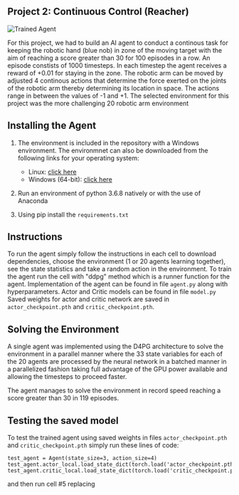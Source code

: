 [//]: # (Image References)

[image1]: https://user-images.githubusercontent.com/10624937/43851024-320ba930-9aff-11e8-8493-ee547c6af349.gif "Trained Agent"


## Project 2: Continuous Control (Reacher)

![Trained Agent][image1]

For this project, we had to build an AI agent to conduct a continous task for keeping the robotic hand (blue nob) in zone of the moving target with the aim of reaching a score greater than 30 for 100 episodes in a row. An episode constists of 1000 timesteps. In each timestep the agent receives a reward of +0.01 for staying in the zone. The robotic arm can be moved by adjusted 4 continous actions that determine the force exerted on the joints of the robotic arm thereby determining its location in space. The actions range in between the values of -1 and +1. The selected environment for this project was the more challenging 20 robotic arm environment


## Installing the Agent
1. The environment is included in the repository with a Windows environment. The environmnet can also be downloaded from the following links for your operating system:
    - Linux: [click here](https://s3-us-west-1.amazonaws.com/udacity-drlnd/P2/Reacher/Reacher_Linux.zip)
    - Windows (64-bit): [click here](https://s3-us-west-1.amazonaws.com/udacity-drlnd/P2/Reacher/Reacher_Windows_x86_64.zip)

2. Run an environment of python 3.6.8 natively or with the use of Anaconda
3. Using pip install the `requirements.txt`


## Instructions

To run the agent simply follow the instructions in each cell to download dependencies, choose the environment (1 or 20 agents learning together), see the state statistics and take a random action in the environment. To train the agent run the cell with "ddpg" method which is a runner function for the agent. 
Implementation of the agent can be found in file `agent.py` along with hyperparameters. 
Actor and Critic models can be found in file `model.py`
Saved weights for actor and critic network are saved in `actor_checkpoint.pth` and `critic_checkpoint.pth`.

## Solving the Environment

A single agent was implemented using the D4PG architecture to solve the environment in a parallel manner where the 33 state variables for each of the 20 agents are processed by the neural network in a batched manner in a parallelized fashion taking full advantage of the GPU power available and allowing the timesteps to proceed faster.

The agent manages to solve the environment in record speed reaching a score greater than 30 in 119 episodes. 

## Testing the saved model

To test the trained agent using saved weights in files `actor_checkpoint.pth` and `critic_checkpoint.pth` simply run these lines of code:
```
test_agent = Agent(state_size=3, action_size=4)
test_agent.actor_local.load_state_dict(torch.load('actor_checkpoint.pth'))
test_agent.critic_local.load_state_dict(torch.load('critic_checkpoint.pth'))
```
and then run cell #5 replacing 
